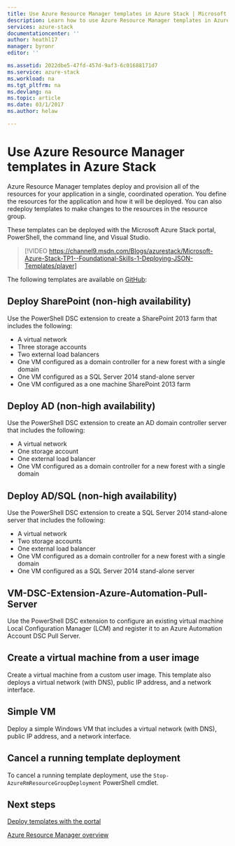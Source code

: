 ```yaml
---
title: Use Azure Resource Manager templates in Azure Stack | Microsoft Docs
description: Learn how to use Azure Resource Manager templates in Azure Stack to provision resources.
services: azure-stack
documentationcenter: ''
author: heathl17
manager: byronr
editor: ''

ms.assetid: 2022dbe5-47fd-457d-9af3-6c01688171d7
ms.service: azure-stack
ms.workload: na
ms.tgt_pltfrm: na
ms.devlang: na
ms.topic: article
ms.date: 03/1/2017
ms.author: helaw

---
```

# Use Azure Resource Manager templates in Azure Stack
Azure Resource Manager templates deploy and provision all of the resources for your application in a single, coordinated operation. You define the resources for the application and how it will be deployed.  You can also redeploy templates to make changes to the resources in the resource group.

These templates can be deployed with the Microsoft Azure Stack portal, PowerShell, the command line, and Visual Studio.

>[!VIDEO https://channel9.msdn.com/Blogs/azurestack/Microsoft-Azure-Stack-TP1--Foundational-Skills-1-Deploying-JSON-Templates/player]


The following templates are available on [GitHub](http://aka.ms/azurestackgithub):

## Deploy SharePoint (non-high availability)
Use the PowerShell DSC extension to create a SharePoint 2013 farm that includes the following:

* A virtual network
* Three storage accounts
* Two external load balancers
* One VM configured as a domain controller for a new forest with a single domain
* One VM configured as a SQL Server 2014 stand-alone server
* One VM configured as a one machine SharePoint 2013 farm

## Deploy AD (non-high availability)
Use the PowerShell DSC extension to create an AD domain controller server that includes the following:

* A virtual network
* One storage account
* One external load balancer
* One VM configured as a domain controller for a new forest with a single domain

## Deploy AD/SQL (non-high availability)
Use the PowerShell DSC extension to create a SQL Server 2014 stand-alone server that includes the following:

* A virtual network
* Two storage accounts
* One external load balancer
* One VM configured as a domain controller for a new forest with a single domain
* One VM configured as a SQL Server 2014 stand-alone server

## VM-DSC-Extension-Azure-Automation-Pull-Server
Use the PowerShell DSC extension to configure an existing virtual machine Local Configuration Manager (LCM) and register it to an Azure Automation Account DSC Pull Server.

## Create a virtual machine from a user image
Create a virtual machine from a custom user image. This template also deploys a virtual network (with DNS), public IP address, and a network interface.

## Simple VM
Deploy a simple Windows VM that includes a virtual network (with DNS), public IP address, and a network interface.

## Cancel a running template deployment
To cancel a running template deployment, use the `Stop-AzureRmResourceGroupDeployment` PowerShell cmdlet.

## Next steps
[Deploy templates with the portal](azure-stack-deploy-template-portal.md)

[Azure Resource Manager overview](../azure-resource-manager/resource-group-overview.md)

